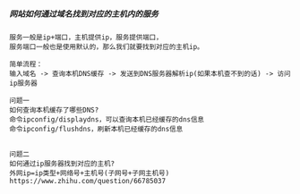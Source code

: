 ##### 网站如何通过域名找到对应的主机内的服务
    服务一般是ip+端口，主机提供ip，服务提供端口，
    服务端口一般也是使用默认的，那么我们就要找到对应的主机ip。
    
    简单流程：
    输入域名 -> 查询本机DNS缓存 -> 发送到DNS服务器解析ip(如果本机查不到的话) -> 访问ip服务器

    问题一
    如何查询本机缓存了哪些DNS?
    命令ipconfig/displaydns，可以查询本机已经缓存的dns信息
    命令ipconfig/flushdns，刷新本机已经缓存的dns信息


    问题二
    如何通过ip服务器找到对应的主机?
    外网ip=ip类型+网络号+主机号(子网号+子网主机号)
    https://www.zhihu.com/question/66785037
    




